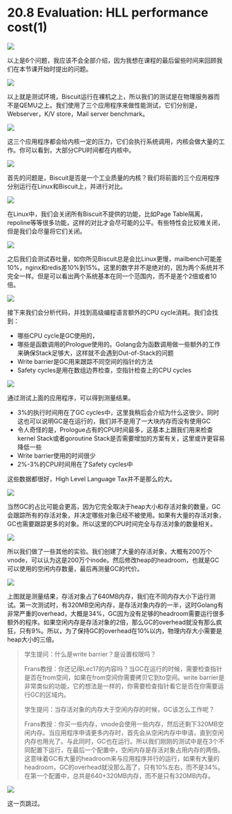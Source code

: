 # 20.8 Evaluation: HLL performance cost\(1\)

![](../gitbook/assets/image%20%28857%29.png)

以上是6个问题，我应该不会全部介绍，因为我想在课程的最后留些时间来回顾我们在本节课开始时提出的问题。

![](../gitbook/assets/image%20%28852%29.png)

以上就是测试环境，Biscuit运行在裸机之上，所以我们的测试是在物理服务器而不是QEMU之上。我们使用了三个应用程序来做性能测试，它们分别是，Webserver，K/V store，Mail server benchmark。

![](../gitbook/assets/image%20%28837%29.png)

这三个应用程序都会给内核一定的压力，它们会执行系统调用，内核会做大量的工作。你可以看到，大部分CPU时间都在内核中。

![](../gitbook/assets/image%20%28818%29.png)

首先的问题是，Biscuit是否是一个工业质量的内核？我们将前面的三个应用程序分别运行在Linux和Biscuit上，并进行对比。

![](../gitbook/assets/image%20%28447%29.png)

在Linux中，我们会关闭所有Biscuit不提供的功能，比如Page Table隔离，repoline等等很多功能，这样的对比才会尽可能的公平。有些特性会比较难关闭，但是我们会尽量将它们关闭。

![](../gitbook/assets/image%20%28859%29.png)

之后我们会测试吞吐量，如你所见Biscuit总是会比Linux更慢，mailbench可能差10%，nginx和redis差10%到15%。这里的数字并不是绝对的，因为两个系统并不完全一样。但是可以看出两个系统基本在同一个范围内，而不是差个2倍或者10倍。

![](../gitbook/assets/image%20%28350%29.png)

接下来我们会分析代码，并找到高级编程语言额外的CPU cycle消耗。我们会找到：

* 哪些CPU cycle是GC使用的，
* 哪些是函数调用的Prologue使用的。Golang会为函数调用做一些额外的工作来确保Stack足够大，这样就不会遇到Out-of-Stack的问题
* Write barrier是GC用来跟踪不同空间的指针的方法
* Safety cycles是用在数组边界检查，空指针检查上的CPU cycles

![](../gitbook/assets/image%20%28827%29.png)

通过测试上面的应用程序，可以得到测量结果。

* 3%的执行时间用在了GC cycles中，这里我稍后会介绍为什么这很少。同时这也可以说明GC是在运行的，我们并不是用了一大块内存而没有使用GC
* 令人奇怪的是，Prologue占有的CPU时间最多，这基本上跟我们用来检查kernel Stack或者goroutine Stack是否需要增加的方案有关，这里或许更容易降低一些
* Write barrier使用的时间很少
* 2%-3%的CPU时间用在了Safety cycles中

这些数据都很好，High Level Language Tax并不是那么的大。

![](../gitbook/assets/image%20%28867%29.png)

当然GC的占比可能会更高，因为它完全取决于heap大小和存活对象的数量，GC会跟踪所有的存活对象，并决定哪些对象已经不被使用。如果有大量的存活对象，GC也需要跟踪更多的对象。所以这里的CPU时间完全与存活对象的数量相关。

![](../gitbook/assets/image%20%28831%29.png)

所以我们做了一些其他的实验。我们创建了大量的存活对象，大概有200万个vnode，可以认为这是200万个inode。然后修改heap的headroom，也就是GC可以使用的空闲内存数量，最后再测量GC的代价。

![](../gitbook/assets/image%20%28846%29.png)

上图就是测量结果，存活对象占了640MB内存，我们在不同内存大小下运行测试。第一次测试时，有320MB空闲内存，是存活对象内存的一半，这时Golang有非常严重的overhead，大概是34%，GC因为没有足够的headroom需要运行很多额外的程序。如果空闲内存是存活对象的2倍，那么GC的overhead就没有那么疯狂，只有9%。所以，为了保持GC的overhead在10%以内，物理内存大小需要是heap大小的三倍。

> 学生提问：什么是write barrier？是设置权限吗？
>
> Frans教授：你还记得Lec17的内容吗？当GC在运行的时候，需要检查指针是否在from空间，如果在from空间你需要拷贝它到to空间。write barrier是非常类似的功能，它的想法是一样的，你需要检查指针看它是否在你需要运行GC的区域内。
>
> 学生提问：当存活对象的内存大于空闲内存的时候，GC该怎么工作呢？
>
> Frans教授：你买一些内存，vnode会使用一些内存，然后还剩下320MB空闲内存。当应用程序申请更多内存时，首先会从空闲内存中申请，直到空闲内存也用光了。与此同时，GC也在运行。所以我们刚刚的测试中是在3个不同配置下运行，在最后一个配置中，空闲内存是存活对象占用内存的两倍。这意味着GC有大量的headroom来与应用程序并行的运行，如果有大量的headroom，GC的overhead就没那么高了，只有10%左右，而不是34%。在第一个配置中，总共是640+320MB内存，而不是只有320MB内存。

![](../gitbook/assets/image%20%28815%29.png)

这一页跳过。

